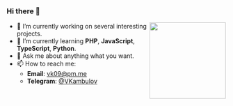 ### Hi there 👋

<a href="https://github.com/anuraghazra/github-readme-stats">
  <img align="right" height="175" src="https://github-readme-stats.vercel.app/api?username=VKambulov&count_private=true&show_icons=true&include_all_commits=true&disable_animations=true" />
</a>

- 🔭 I’m currently working on several interesting projects.
- 🌱 I’m currently learning **PHP**, **JavaScript**, **TypeScript**, **Python**.
- 💬 Ask me about anything what you want.
- 📫 How to reach me:
  - **Email**: vk09@pm.me
  - **Telegram**: [@VKambulov](https://t.me/vkambulov)
